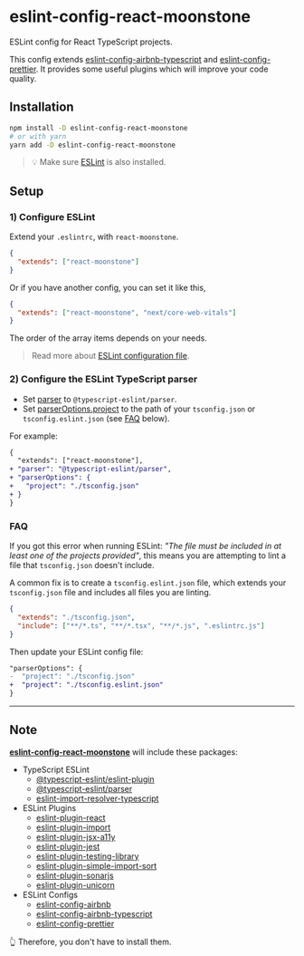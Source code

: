 # eslint-config-react-moonstone

ESLint config for React TypeScript projects.

This config extends [eslint-config-airbnb-typescript](https://www.npmjs.com/package/eslint-config-airbnb-typescript) and [eslint-config-prettier](https://www.npmjs.com/package/eslint-config-prettier).
It provides some useful plugins which will improve your code quality.

## Installation

```sh
npm install -D eslint-config-react-moonstone
# or with yarn
yarn add -D eslint-config-react-moonstone
```

> 💡 Make sure [ESLint](https://www.npmjs.com/package/eslint) is also installed.

## Setup

### 1) Configure ESLint

Extend your `.eslintrc`, with `react-moonstone`.

```json
{
  "extends": ["react-moonstone"]
}
```

Or if you have another config, you can set it like this,

```json
{
  "extends": ["react-moonstone", "next/core-web-vitals"]
}
```

The order of the array items depends on your needs.

> Read more about [ESLint configuration file](https://eslint.org/docs/user-guide/configuring/configuration-files).

### 2) Configure the ESLint TypeScript parser

- Set [parser](https://github.com/typescript-eslint/typescript-eslint/tree/master/packages/parser#usage) to `@typescript-eslint/parser`.
- Set [parserOptions.project](https://github.com/typescript-eslint/typescript-eslint/tree/master/packages/parser#parseroptionsproject) to the path of your `tsconfig.json` or `tsconfig.eslint.json` (see [FAQ](#faq) below).

For example:

```diff
{
  "extends": ["react-moonstone"],
+ "parser": "@typescript-eslint/parser",
+ "parserOptions": {
+   "project": "./tsconfig.json"
+ }
}
```

### FAQ

If you got this error when running ESLint: _"The file must be included in at least one of the projects provided"_, this means you are attempting to lint a file that `tsconfig.json` doesn't include.

A common fix is to create a `tsconfig.eslint.json` file, which extends your `tsconfig.json` file and includes all files you are linting.

```json
{
  "extends": "./tsconfig.json",
  "include": ["**/*.ts", "**/*.tsx", "**/*.js", ".eslintrc.js"]
}
```

Then update your ESLint config file:

```diff
"parserOptions": {
-  "project": "./tsconfig.json"
+  "project": "./tsconfig.eslint.json"
}
```

---

## Note

**[eslint-config-react-moonstone](https://www.npmjs.com/package/eslint-config-react-moonstone)** will include these packages:

- TypeScript ESLint
  - [@typescript-eslint/eslint-plugin](https://www.npmjs.com/package/@typescript-eslint/eslint-plugin)
  - [@typescript-eslint/parser](https://www.npmjs.com/package/@typescript-eslint/parser)
  - [eslint-import-resolver-typescript](https://www.npmjs.com/package/eslint-import-resolver-typescript)
- ESLint Plugins
  - [eslint-plugin-react](https://www.npmjs.com/package/eslint-plugin-react)
  - [eslint-plugin-import](https://www.npmjs.com/package/eslint-plugin-import)
  - [eslint-plugin-jsx-a11y](https://www.npmjs.com/package/eslint-plugin-jsx-a11y)
  - [eslint-plugin-jest](https://www.npmjs.com/package/eslint-plugin-jest)
  - [eslint-plugin-testing-library](https://www.npmjs.com/package/eslint-plugin-testing-library)
  - [eslint-plugin-simple-import-sort](https://www.npmjs.com/package/eslint-plugin-simple-import-sort)
  - [eslint-plugin-sonarjs](https://www.npmjs.com/package/eslint-plugin-sonarjs)
  - [eslint-plugin-unicorn](https://www.npmjs.com/package/eslint-plugin-unicorn)
- ESLint Configs
  - [eslint-config-airbnb](https://www.npmjs.com/package/eslint-config-airbnb)
  - [eslint-config-airbnb-typescript](https://www.npmjs.com/package/eslint-config-airbnb-typescript)
  - [eslint-config-prettier](https://www.npmjs.com/package/eslint-config-prettier)

👆 Therefore, you don't have to install them.
